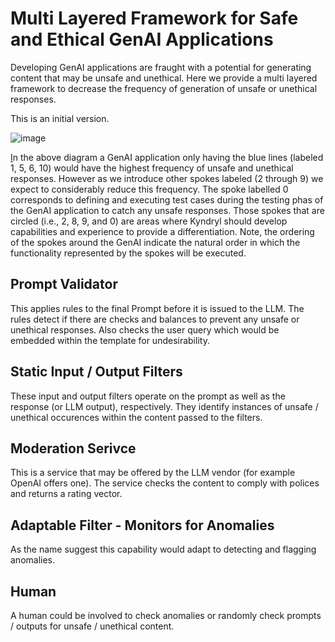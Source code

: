 # Multi Layered Framework for Safe and Ethical GenAI Applications

Developing GenAI applications are fraught with a potential for generating content that may be unsafe and unethical. Here we provide a multi layered framework to decrease the frequency of generation of unsafe or unethical responses.

This is an initial version.

![image](https://github.com/Lekha-PRIYA-BHAN/Safe-and-Ethical-Gen-AI/assets/167432155/21c85c16-7756-4cd3-b58c-e639b6cfae2b)


[I]()n the above diagram a GenAI application only having the blue lines (labeled 1, 5, 6, 10) would have the highest frequency of unsafe and unethical responses. However as we introduce other spokes labeled (2 through 9) we expect to considerably reduce this frequency. The spoke labelled 0 corresponds to defining and executing test cases during the testing phas of the GenAI application to catch any unsafe responses. Those spokes that are circled (i.e., 2, 8, 9, and 0) are areas where Kyndryl should develop capabilities and experience to provide a differentiation. Note, the ordering of the spokes around the GenAI indicate the natural order in which the functionality represented by the spokes will be executed.

## Prompt Validator

This applies rules to the final Prompt before it is issued to the LLM. The rules detect if there are checks and balances to prevent any unsafe or unethical responses. Also checks the user query which would be embedded within the template for undesirability.

## Static Input / Output Filters

These input and output filters operate on the prompt as well as the response (or LLM output), respectively. They identify instances of unsafe / unethical occurences within the content passed to the filters.

## Moderation Serivce

This is a service that may be offered by the LLM vendor (for example OpenAI offers one). The service checks the content to comply with polices and returns a rating vector.

## Adaptable Filter - Monitors for Anomalies

As the name suggest this capability would adapt to detecting and flagging anomalies.

## Human

A human could be involved to check anomalies or randomly check prompts / outputs for unsafe / unethical content.
